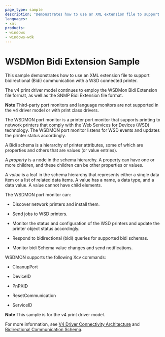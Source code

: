 ```yaml
---
page_type: sample
description: "Demonstrates how to use an XML extension file to support bidirectional (Bidi) communication with a WSD connected printer."
languages:
- xml
products:
- windows
- windows-wdk
---
```



<!---
    name: WSDMon Bidi Extension Sample
    platform: Utility
    language: xml
    category: Print
    description: Demonstrates how to use an XML extension file to support bidirectional (Bidi) communication with a WSD connected printer.
    samplefwlink: http://go.microsoft.com/fwlink/p/?LinkId=617949
--->

# WSDMon Bidi Extension Sample

This sample demonstrates how to use an XML extension file to support bidirectional (Bidi) communication with a WSD connected printer.

The v4 print driver model continues to employ the WSDMon Bidi Extension file format, as well as the SNMP Bidi Extension file format.

**Note** Third-party port monitors and language monitors are not supported in the v4 driver model or with print class drivers.

The WSDMON port monitor is a printer port monitor that supports printing to network printers that comply with the Web Services for Devices (WSD) technology. The WSDMON port monitor listens for WSD events and updates the printer status accordingly.

A Bidi schema is a hierarchy of printer attributes, some of which are properties and others that are values (or value entries).

A *property* is a node in the schema hierarchy. A property can have one or more children, and these children can be other properties or values.

A *value* is a leaf in the schema hierarchy that represents either a single data item or a list of related data items. A value has a name, a data type, and a data value. A value cannot have child elements.

The WSDMON port monitor can:

- Discover network printers and install them.

- Send jobs to WSD printers.

- Monitor the status and configuration of the WSD printers and update the printer object status accordingly.

- Respond to bidirectional (bidi) queries for supported bidi schemas.

- Monitor bidi Schema value changes and send notifications.

WSDMON supports the following Xcv commands:

- CleanupPort

- DeviceID

- PnPXID

- ResetCommunication

- ServiceID

**Note** This sample is for the v4 print driver model.

For more information, see [V4 Driver Connectivity Architecture](http://msdn.microsoft.com/en-us/library/windows/hardware/) and [Bidirectional Communication Schema](http://msdn.microsoft.com/en-us/library/windows/hardware/ff545169(v=vs.85).aspx).